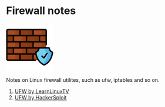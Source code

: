 # Firewall notes 

![Firewall Logo](img/firewall.png)

Notes on Linux firewall utilites, such as ufw, iptables and so on.

1. [UFW by LearnLinuxTV](ufw_lltv.md)
2. [UFW by HackerSploit](ufw_hackersploit.md)
